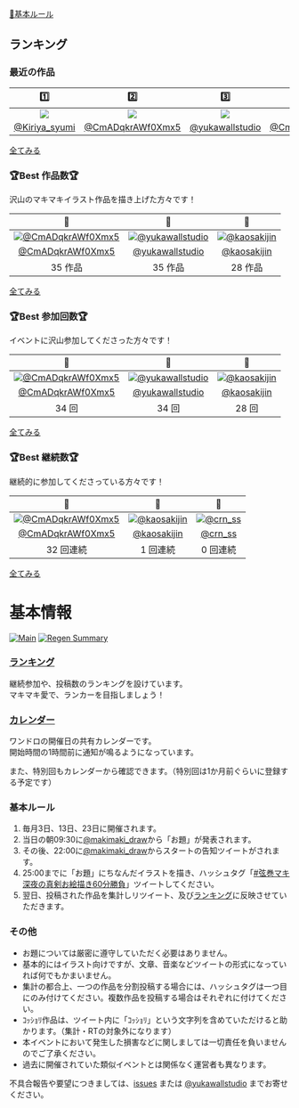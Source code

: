 ﻿[📝基本ルール](#基本ルール)

## ランキング

### 最近の作品

| 1️⃣ | 2️⃣ | 3️⃣ | 4️⃣ | 5️⃣ | 6️⃣ | 7️⃣ | 8️⃣ | 9️⃣ | 🔟 |
| :---: | :---: | :---: | :---: | :---: | :---: | :---: | :---: | :---: | :---: |
| [![](https://pbs.twimg.com/media/Fkq6GtKUAAAYOCg.png:thumb)](https://twitter.com/Kiriya_syumi/status/1606302139105497088) | [![](https://pbs.twimg.com/media/Fkq_8EaUUAA7HzL.jpg:thumb)](https://twitter.com/CmADqkrAWf0Xmx5/status/1606307284182671361) | [![](https://pbs.twimg.com/media/FkroE6YVQAA-OSm.jpg:thumb)](https://twitter.com/yukawallstudio/status/1606351436320628737) | [![](https://pbs.twimg.com/media/Fj3VUe9UYAESRo3.png:thumb)](https://twitter.com/CmADqkrAWf0Xmx5/status/1602672186849988615) | [![](https://pbs.twimg.com/media/Fj3hnjcaMAEMN97.jpg:thumb)](https://twitter.com/kaosakijin/status/1602685349817618434) | [![](https://pbs.twimg.com/media/FjD6kHRUAAEdG9o.jpg:thumb)](https://twitter.com/CmADqkrAWf0Xmx5/status/1599054492116619264) | [![](https://pbs.twimg.com/media/FjEBvRMUAAAVnCT.png:thumb)](https://twitter.com/Kiriya_syumi/status/1599061805162450945) | [![](https://pbs.twimg.com/media/FjEQu_tVQAAPNF0.jpg:thumb)](https://twitter.com/yukawallstudio/status/1599077754385104896) | [![](https://pbs.twimg.com/media/FiQQ2MEVQAQj4Vv.png:thumb)](https://twitter.com/Kiriya_syumi/status/1595418913482846210) | [![](https://pbs.twimg.com/media/FiQZtrrVsAAAOws.jpg:thumb)](https://twitter.com/CmADqkrAWf0Xmx5/status/1595428681156988928) |
| [@Kiriya_syumi](https://twitter.com/Kiriya_syumi) | [@CmADqkrAWf0Xmx5](https://twitter.com/CmADqkrAWf0Xmx5) | [@yukawallstudio](https://twitter.com/yukawallstudio) | [@CmADqkrAWf0Xmx5](https://twitter.com/CmADqkrAWf0Xmx5) | [@kaosakijin](https://twitter.com/kaosakijin) | [@CmADqkrAWf0Xmx5](https://twitter.com/CmADqkrAWf0Xmx5) | [@Kiriya_syumi](https://twitter.com/Kiriya_syumi) | [@yukawallstudio](https://twitter.com/yukawallstudio) | [@Kiriya_syumi](https://twitter.com/Kiriya_syumi) | [@CmADqkrAWf0Xmx5](https://twitter.com/CmADqkrAWf0Xmx5) |


[全てみる](recentry)


### 🏆Best 作品数🏆

沢山のマキマキイラスト作品を描き上げた方々です！

| 🥇 | 🥈 | 🥉 |
| :---: | :---: | :---: |
| [![@CmADqkrAWf0Xmx5](https://pbs.twimg.com/profile_images/1601437065693974528/zi3MsWFX_bigger.png)](https://twitter.com/CmADqkrAWf0Xmx5) | [![@yukawallstudio](https://pbs.twimg.com/profile_images/950043565232611328/_YQtygm4_bigger.jpg)](https://twitter.com/yukawallstudio) | [![@kaosakijin](https://pbs.twimg.com/profile_images/1578412318513594369/HSC_r9Rk_bigger.jpg)](https://twitter.com/kaosakijin) |
| [@CmADqkrAWf0Xmx5](https://twitter.com/CmADqkrAWf0Xmx5) | [@yukawallstudio](https://twitter.com/yukawallstudio) | [@kaosakijin](https://twitter.com/kaosakijin) |
| 35 作品 | 35 作品 | 28 作品 |

[全てみる](post_rank)

### 🏆Best 参加回数🏆

イベントに沢山参加してくださった方々です！

| 🥇 | 🥈 | 🥉 |
| :---: | :---: | :---: |
| [![@CmADqkrAWf0Xmx5](https://pbs.twimg.com/profile_images/1601437065693974528/zi3MsWFX_bigger.png)](https://twitter.com/CmADqkrAWf0Xmx5) | [![@yukawallstudio](https://pbs.twimg.com/profile_images/950043565232611328/_YQtygm4_bigger.jpg)](https://twitter.com/yukawallstudio) | [![@kaosakijin](https://pbs.twimg.com/profile_images/1578412318513594369/HSC_r9Rk_bigger.jpg)](https://twitter.com/kaosakijin) |
| [@CmADqkrAWf0Xmx5](https://twitter.com/CmADqkrAWf0Xmx5) | [@yukawallstudio](https://twitter.com/yukawallstudio) | [@kaosakijin](https://twitter.com/kaosakijin) |
| 34 回 | 34 回 | 28 回 |

[全てみる](entry_rank)

### 🏆Best 継続数🏆

継続的に参加してくださっている方々です！

| 🥇 | 🥈 | 🥉 |
| :---: | :---: | :---: |
| [![@CmADqkrAWf0Xmx5](https://pbs.twimg.com/profile_images/1601437065693974528/zi3MsWFX_bigger.png)](https://twitter.com/CmADqkrAWf0Xmx5) | [![@kaosakijin](https://pbs.twimg.com/profile_images/1578412318513594369/HSC_r9Rk_bigger.jpg)](https://twitter.com/kaosakijin) | [![@crn_ss](https://pbs.twimg.com/profile_images/1593855176632258561/AH6IZqEg_bigger.jpg)](https://twitter.com/crn_ss) |
| [@CmADqkrAWf0Xmx5](https://twitter.com/CmADqkrAWf0Xmx5) | [@kaosakijin](https://twitter.com/kaosakijin) | [@crn_ss](https://twitter.com/crn_ss) |
| 32 回連続 | 1 回連続 | 0 回連続 |

[全てみる](continue_rank)

# 基本情報

[![Main](https://github.com/wallstudio/MakiOneDrawing/actions/workflows/main.yml/badge.svg)](https://github.com/wallstudio/MakiOneDrawing/actions/workflows/main.yml)
[![Regen Summary](https://github.com/wallstudio/MakiOneDrawing/actions/workflows/regen_summary.yml/badge.svg)](https://github.com/wallstudio/MakiOneDrawing/actions/workflows/regen_summary.yml)

### [ランキング](https://wallstudio.github.io/MakiOneDrawing/)

継続参加や、投稿数のランキングを設けています。  
マキマキ愛で、ランカーを目指しましょう！

### [カレンダー](https://calendar.google.com/calendar/u/1?cid=MjIzMjZtYmcxY2JkODhiaTVzN2U5Y2tsYmdAZ3JvdXAuY2FsZW5kYXIuZ29vZ2xlLmNvbQ)

ワンドロの開催日の共有カレンダーです。  
開始時間の1時間前に通知が鳴るようになっています。

また、特別回もカレンダーから確認できます。（特別回は1か月前ぐらいに登録する予定です）

### 基本ルール

1. 毎月3日、13日、23日に開催されます。
1. 当日の朝09:30に[@makimaki_draw](https://twitter.com/makimaki_draw)から「お題」が発表されます。
1. その後、22:00に[@makimaki_draw](https://twitter.com/makimaki_draw)からスタートの告知ツイートがされます。
1. 25:00までに「お題」にちなんだイラストを描き、ハッシュタグ「[#弦巻マキ深夜の真剣お絵描き60分勝負](https://twitter.com/hashtag/弦巻マキ深夜の真剣お絵描き60分勝負)」ツイートしてください。
1. 翌日、投稿された作品を集計しリツイート、及び[ランキング](https://wallstudio.github.io/MakiOneDrawing/)に反映させていただきます。

### その他

- お題については厳密に遵守していただく必要はありません。
- 基本的にはイラスト向けですが、文章、音楽などツイートの形式になっていれば何でもかまいません。
- 集計の都合上、一つの作品を分割投稿する場合には、ハッシュタグは一つ目にのみ付けてください。複数作品を投稿する場合はそれぞれに付けてください。
- ｺｯｼｮﾘ作品は、ツイート内に「ｺｯｼｮﾘ」という文字列を含めていただけると助かります。（集計・RTの対象外になります）
- 本イベントにおいて発生した損害などに関しましては一切責任を負いませんのでご了承ください。
- 過去に開催されていた類似イベントとは関係なく運営者も異なります。

不具合報告や要望につきましては、[issues](https://github.com/wallstudio/MakiOneDrawing/issues) または [@yukawallstudio](https://twitter.com/yukawallstudio/) までお寄せください。